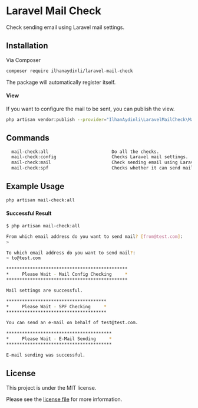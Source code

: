 # Laravel Mail Check

Check sending email using Laravel mail settings.

## Installation

Via Composer

```bash
composer require ilhanaydinli/laravel-mail-check
```

The package will automatically register itself.

#### View

If you want to configure the mail to be sent, you can publish the view.

```bash
php artisan vendor:publish --provider="IlhanAydinli\LaravelMailCheck\MailCheckProvider" --tag="views"
```

## Commands

```bash
  mail-check:all                        Do all the checks.
  mail-check:config                     Checks Laravel mail settings.
  mail-check:mail                       Check sending email using Laravel mail settings.
  mail-check:spf                        Checks whether it can send mail on behalf of the e-mail address.
```

## Example Usage

```bash
php artisan mail-check:all
```

#### Successful Result

```bash
$ php artisan mail-check:all

From which email address do you want to send mail? [from@test.com]:
>

To which email address do you want to send mail?:
> to@test.com

**********************************************
*     Please Wait - Mail Config Checking     *
**********************************************

Mail settings are successful.

**************************************
*     Please Wait - SPF Checking     *
**************************************

You can send an e-mail on behalf of test@test.com.

****************************************
*     Please Wait - E-Mail Sending     *
****************************************

E-mail sending was successful.
```

## License

This project is under the MIT license.

Please see the [license file](LICENSE) for more information.
